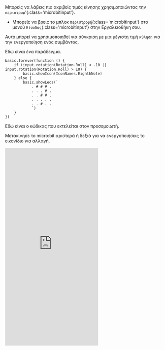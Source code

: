 Μπορείς να λάβεις πιο ακριβείς τιμές κίνησης χρησιμοποιώντας την `περιστροφ`'{:class='microbitinput'}.

- Μπορείς να βρεις το μπλοκ `περιστροφή`{:class='microbitinput'} στο μενού `Είσοδος`{:class='microbitinput'} στην Εργαλειοθήκη σου.

Αυτό μπορεί να χρησιμοποιηθεί για σύγκριση με μια μέγιστη τιμή `κύληση` για την ενεργοποίηση ενός συμβάντος.

Εδώ είναι ένα παράδειγμα.

```microbit
basic.forever(function () {
    if (input.rotation(Rotation.Roll) < -10 || input.rotation(Rotation.Roll) > 10) {
        basic.showIcon(IconNames.EighthNote)
    } else {
        basic.showLeds(`
            . # # # .
            . . . # .
            . . # # .
            . . . . .
            . . # . .
            `)
    }
})
```

Εδώ είναι ο κώδικας που εκτελείται στον προσομοιωτή.

Μετακίνησε το micro:bit αριστερά ή δεξιά για να ενεργοποιήσεις το εικονίδιο για αλλαγή. <br>

<div style="position:relative;height:0;padding-bottom:127%;overflow:hidden;"><iframe style="position:absolute;top:0;left:0;width:60%;height:100%;" src="https://makecode.microbit.org/---run?id=_gzvM5a8MgA4f" allowfullscreen="allowfullscreen" sandbox="allow-popups allow-forms allow-scripts allow-same-origin" frameborder="0"></iframe></div>
